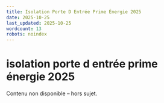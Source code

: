 ```yaml
---
title: Isolation Porte D Entrée Prime Énergie 2025
date: 2025-10-25
last_updated: 2025-10-25
wordcount: 13
robots: noindex
---
```


# isolation porte d entrée prime énergie 2025

Contenu non disponible – hors sujet.